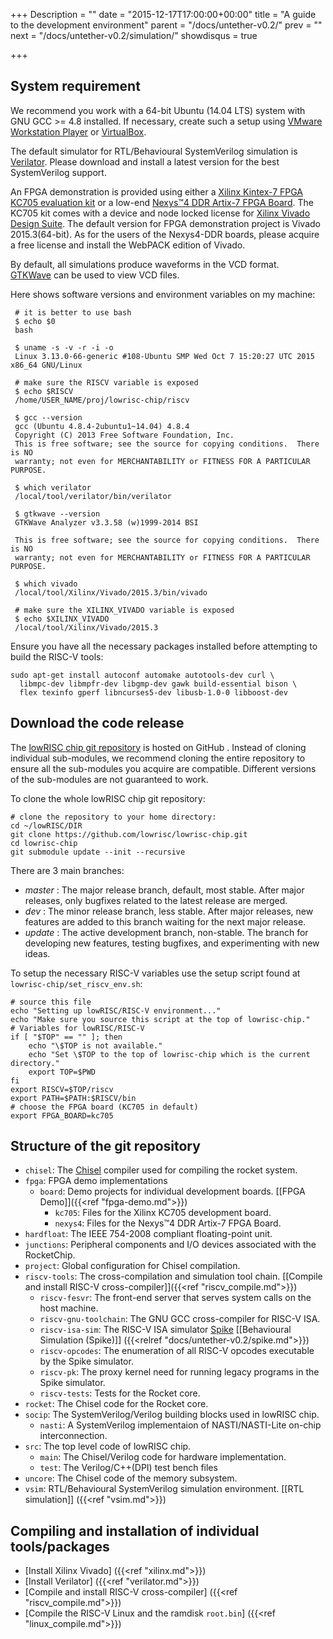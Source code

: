 +++
Description = ""
date = "2015-12-17T17:00:00+00:00"
title = "A guide to the development environment"
parent = "/docs/untether-v0.2/"
prev = ""
next = "/docs/untether-v0.2/simulation/"
showdisqus = true

+++


## System requirement

We recommend you work with a 64-bit Ubuntu (14.04 LTS) system with GNU GCC >= 4.8 installed. If necessary, create such a setup using [VMware Workstation Player](https://www.vmware.com/products/player/) or [VirtualBox](https://www.virtualbox.org/).

The default simulator for RTL/Behavioural SystemVerilog simulation is [Verilator](http://www.veripool.org/wiki/verilator).
Please download and install a latest version for the best SystemVerilog support.

An FPGA demonstration is provided using either a [Xilinx Kintex-7 FPGA KC705 evaluation kit](http://www.xilinx.com/products/boards-and-kits/ek-k7-kc705-g.html) or a low-end [Nexys™4 DDR Artix-7 FPGA Board](http://store.digilentinc.com/nexys-4-ddr-artix-7-fpga-trainer-board-recommended-for-ece-curriculum/). The KC705 kit comes with a device and node locked license for [Xilinx Vivado Design Suite](http://www.xilinx.com/products/design-tools/vivado.html). The default version for FPGA demonstration project is Vivado 2015.3(64-bit). As for the users of the Nexys4-DDR boards, please acquire a free license and install the WebPACK edition of Vivado.

By default, all simulations produce waveforms in the VCD format.  
[GTKWave](http://gtkwave.sourceforge.net/) can be used to view VCD files.

Here shows software versions and environment variables on my machine:

     # it is better to use bash
     $ echo $0
     bash

     $ uname -s -v -r -i -o
     Linux 3.13.0-66-generic #108-Ubuntu SMP Wed Oct 7 15:20:27 UTC 2015 x86_64 GNU/Linux

     # make sure the RISCV variable is exposed
     $ echo $RISCV
     /home/USER_NAME/proj/lowrisc-chip/riscv

     $ gcc --version
     gcc (Ubuntu 4.8.4-2ubuntu1~14.04) 4.8.4
     Copyright (C) 2013 Free Software Foundation, Inc.
     This is free software; see the source for copying conditions.  There is NO
     warranty; not even for MERCHANTABILITY or FITNESS FOR A PARTICULAR PURPOSE.

     $ which verilator
     /local/tool/verilator/bin/verilator

     $ gtkwave --version
     GTKWave Analyzer v3.3.58 (w)1999-2014 BSI

     This is free software; see the source for copying conditions.  There is NO
     warranty; not even for MERCHANTABILITY or FITNESS FOR A PARTICULAR PURPOSE.

     $ which vivado
     /local/tool/Xilinx/Vivado/2015.3/bin/vivado

     # make sure the XILINX_VIVADO variable is exposed
     $ echo $XILINX_VIVADO
     /local/tool/Xilinx/Vivado/2015.3

Ensure you have all the necessary packages installed before attempting
to build the RISC-V tools:

    sudo apt-get install autoconf automake autotools-dev curl \
      libmpc-dev libmpfr-dev libgmp-dev gawk build-essential bison \
      flex texinfo gperf libncurses5-dev libusb-1.0-0 libboost-dev

## Download the code release

The [lowRISC chip git repository](https://github.com/lowrisc/lowrisc-chip) is 
hosted on GitHub . Instead of cloning individual sub-modules, we recommend
cloning the entire repository to ensure all the sub-modules you
acquire are compatible. Different versions of the sub-modules are not
guaranteed to work.

To clone the whole lowRISC chip git repository:

    # clone the repository to your home directory:
    cd ~/lowRISC/DIR
    git clone https://github.com/lowrisc/lowrisc-chip.git
    cd lowrisc-chip
    git submodule update --init --recursive

There are 3 main branches:

 * *master* : The major release branch, default, most stable. After major releases, only bugfixes related to the latest release are merged.
 * *dev* : The minor release branch, less stable. After major releases, new features are added to this branch waiting for the next major release.
 * *update* : The active development branch, non-stable. The branch for 
 developing new features, testing bugfixes, and experimenting with new ideas.

To setup the necessary RISC-V variables use the setup script
found at `lowrisc-chip/set_riscv_env.sh`:

    # source this file
    echo "Setting up lowRISC/RISC-V environment..."
    echo "Make sure you source this script at the top of lowrisc-chip."
    # Variables for lowRISC/RISC-V
    if [ "$TOP" == "" ]; then
        echo "\$TOP is not available."
        echo "Set \$TOP to the top of lowrisc-chip which is the current directory."
        export TOP=$PWD
    fi
    export RISCV=$TOP/riscv
    export PATH=$PATH:$RISCV/bin
    # choose the FPGA board (KC705 in default)
    export FPGA_BOARD=kc705

## Structure of the git repository

 * `chisel`: The [Chisel](https://chisel.eecs.berkeley.edu/) compiler used for 
 compiling the rocket system.
 * `fpga`: FPGA demo implementations
   * `board`: Demo projects for individual development boards. [[FPGA 
     Demo]]({{<ref "fpga-demo.md">}})
     * `kc705`: Files for the Xilinx KC705 development board.
     * `nexys4`: Files for the Nexys™4 DDR Artix-7 FPGA Board.
 * `hardfloat`: The IEEE 754-2008 compliant floating-point unit.
 * `junctions`: Peripheral components and I/O devices associated with the RocketChip.
 * `project`: Global configuration for Chisel compilation.
 * `riscv-tools`: The cross-compilation and simulation tool chain. [[Compile and install RISC-V cross-compiler]]({{<ref "riscv_compile.md">}})
   * `riscv-fesvr`: The front-end server that serves system calls on the host machine.
   * `riscv-gnu-toolchain`: The GNU GCC cross-compiler for RISC-V ISA.
   * `riscv-isa-sim`: The RISC-V ISA simulator [Spike](https://github.com/riscv/riscv-isa-sim#risc-v-isa-simulator) [[Behavioural Simulation (Spike)]] ({{<relref "docs/untether-v0.2/spike.md">}})
   * `riscv-opcodes`: The enumeration of all RISC-V opcodes executable by the Spike simulator.
   * `riscv-pk`: The proxy kernel need for running legacy programs in the Spike simulator.
   * `riscv-tests`: Tests for the Rocket core.
 * `rocket`: The Chisel code for the Rocket core.
 * `socip`: The SystemVerilog/Verilog building blocks used in lowRISC chip.
   * `nasti`: A SystemVerilog implementaion of NASTI/NASTI-Lite on-chip interconnection.
 * `src`: The top level code of lowRISC chip.
   * `main`: The Chisel/Verilog code for hardware implementation.
   * `test`: The Verilog/C++(DPI) test bench files
 * `uncore`: The Chisel code of the memory subsystem.
 * `vsim`: RTL/Behavioural SystemVerilog simulation environment. [[RTL simulation]] ({{<ref "vsim.md">}})

## Compiling and installation of individual tools/packages

 * [Install Xilinx Vivado] ({{<ref "xilinx.md">}})
 * [Install Verilator] ({{<ref "verilator.md">}})
 * [Compile and install RISC-V cross-compiler] ({{<ref "riscv_compile.md">}})
 * [Compile the RISC-V Linux and the ramdisk `root.bin`] ({{<ref "linux_compile.md">}})

